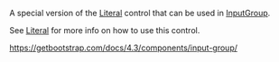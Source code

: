 A special version of the [Literal](/docs/controls/builtin/Literal/{branch}) control that can be used in [InputGroup](/docs/controls/bootstrap4/InputGroup/{branch}).

See [Literal](/docs/controls/builtin/Literal/{branch}) for more info on how to use this control.

<https://getbootstrap.com/docs/4.3/components/input-group/>
